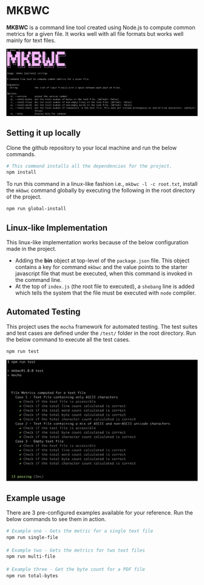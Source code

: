 # MKBWC

**MKBWC** is a command line tool created using Node.js to compute common metrics for a given file. It works well with all file formats but works well mainly for text files. 

![About the Command](/assets/images/about-command.png "About MKBWC")

## Setting it up locally

Clone the github repository to your local machine and run the below commands.

```bash
# This command installs all the dependencies for the project.
npm install
```

To run this command in a linux-like fashion i.e., `mkbwc -l -c root.txt`, install the `mkbwc` command globally by executing the following in the root directory of the project.

```bash
npm run global-install
```

## Linux-like Implementation

This linux-like implementation works because of the below configuration made in the project.

- Adding the **bin** object at top-level of the `package.json` file. This object contains a key for command `mkbwc` and the value points to the starter javascript file that must be executed, when this command is invoked in the command line.
- At the top of `index.js` (the root file to executed), a `shebang` line is added which tells the system that the file must be executed with `node` compiler. 

## Automated Testing

This project uses the `mocha` framework for automated testing. The test suites and test cases are defined under the `/test/` folder in the root directory. Run the below command to execute all the test cases.

```bash
npm run test
```

![Unit Testing](/assets/images/unit-testing.png "Unit Testing")

## Example usage

There are 3 pre-configured examples available for your reference. Run the below commands to see them in action.

```bash
# Example one - Gets the metric for a single text file
npm run single-file

# Example two - Gets the metrics for two text files
npm run multi-file

# Example three - Get the byte count for a PDF file
npm run total-bytes
```